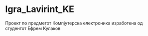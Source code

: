 # Igra_Lavirint_KE
Проект по предметот Компјутерска електроника изработена од студентот Ефрем Кулаков
